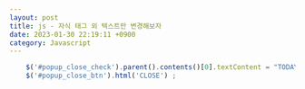 ```yaml
---
layout: post
title: js - 자식 태그 외 텍스트만 변경해보자
date: 2023-01-30 22:19:11 +0900
category: Javascript
---
```



```javascript
	$('#popup_close_check').parent().contents()[0].textContent = "TODAY ";
	$('#popup_close_btn').html('CLOSE') ;
```
